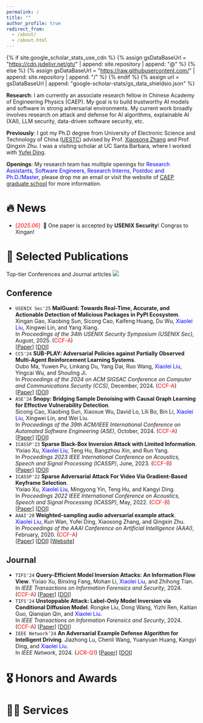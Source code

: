 ```yaml
---
permalink: /
title: ""
author_profile: true
redirect_from: 
  - /about/
  - /about.html
---
```


{% if site.google_scholar_stats_use_cdn %}
{% assign gsDataBaseUrl = "https://cdn.jsdelivr.net/gh/" | append: site.repository | append: "@" %}
{% else %}
{% assign gsDataBaseUrl = "https://raw.githubusercontent.com/" | append: site.repository | append: "/" %}
{% endif %}
{% assign url = gsDataBaseUrl | append: "google-scholar-stats/gs_data_shieldsio.json" %}

<span class='anchor' id='about-me'></span>

**Research**: I am currently an associate research fellow in Chinese Academy of Engineering Physics (CAEP). My goal is to build trustworthy AI models and software in strong adversarial environments. My current work broadly involves research on attack and defense for AI algorithms, explainable AI (XAI), LLM security, data-driven software security, etc.

**Previously**: I got my Ph.D degree from University of Electronic Science and Technology of China ([UESTC](https://www.uestc.edu.cn/)) advised by Prof. [Xiaosong Zhang](https://sise.uestc.edu.cn/info/1035/13033.htm) and Prof. Qingxin Zhu. I was a visiting scholar at UC Santa Barbara, where I worked with [Yufei Ding](https://scholar.google.com/citations?user=MiPxo9UAAAAJ).

**Openings**: My research team has multiple openings for <span style="color:blue">Research Assistants, Software Engineers, Research Interns, Postdoc and Ph.D./Master</span>, please drop me an email or visit the website of [CAEP graduate school](https://zsxx.gscaep.ac.cn/list/13) for more information.

# 🔥 News
- <span style="color:red">[*2025.06*]</span> &nbsp;🎉 One paper is accepted by **USENIX Security**! Congras to Xingan!


# 📝 Selected Publications 

Top-tier Conferences and Journal articles <a href='https://scholar.google.com/citations?user=2ahbtVoAAAAJ'><img src="https://img.shields.io/endpoint?url={{ url | url_encode }}&logo=Google%20Scholar&labelColor=f6f6f6&color=9cf&style=flat&label=citations"></a>

## Conference
- `USENIX Sec'25` **MalGuard: Towards Real-Time, Accurate, and Actionable Detection of Malicious Packages in PyPI Ecosystem**.  
  Xingan Gao, Xiaobing Sun, Sicong Cao, Kaifeng Huang, Du Wu, <span style="color:blue">Xiaolei Liu</span>, Xingwei Lin, and Yang Xiang.   
  In *Proceedings of the 34th USENIX Security Symposium (USENIX Sec)*, August, 2025.  (<span style="color:red">CCF-A</span>)   
  [[Paper]()]
  [[DOI]()]
- `CCS'24` **SUB-PLAY: Adversarial Policies against Partially Observed Multi-Agent Reinforcement Learning Systems**.   
  Oubo Ma, Yuwen Pu, Linkang Du, Yang Dai, Ruo Wang, <span style="color:blue">Xiaolei Liu</span>, Yingcai Wu, and Shouling Ji.   
  In *Proceedings of the 2024 on ACM SIGSAC Conference on Computer and Communications Security (CCS)*, December, 2024. (<span style="color:red">CCF-A</span>)   
  [[Paper]()]
  [[DOI](https://doi.org/10.1145/3658644.3670293)]
- `ASE'24` **Snopy: Bridging Sample Denoising with Causal Graph Learning for Effective Vulnerability Detection**.  
  Sicong Cao, Xiaobing Sun, Xiaoxue Wu, David Lo, Lili Bo, Bin Li, <span style="color:blue">Xiaolei Liu</span>, Xingwei Lin, and Wei Liu.  
  In *Proceedings of the 39th ACM/IEEE International Conference on Automated Software Engineering (ASE)*, October, 2024.  (<span style="color:red">CCF-A</span>)   
  [[Paper](https://cubernet.github.io/publications/ASE24/ASE24-Papera.pdf)]
  [[DOI](https://dl.acm.org/doi/10.1145/3691620.3695057)]
- `ICASSP'23` **Sparse Black-Box Inversion Attack with Limited Information**.  
  Yixiao Xu, <span style="color:blue">Xiaolei Liu</span>, Teng Hu, Bangzhou Xin, and Run Yang.  
  In *Proceedings 2023 IEEE International Conference on Acoustics, Speech and Signal Processing (ICASSP)*, June, 2023.  (<span style="color:red">CCF-B</span>)   
  [[Paper]()]
  [[DOI](https://doi.org/10.1109/ICASSP49357.2023.10095514)] 
- `ICASSP'22` **Sparse Adversarial Attack For Video Via Gradient-Based Keyframe Selection**.  
  Yixiao Xu, <span style="color:blue">Xiaolei Liu</span>, Mingyong Yin, Teng Hu, and Kangyi Ding.  
  In *Proceedings 2022 IEEE International Conference on Acoustics, Speech and Signal Processing (ICASSP)*, May, 2022.  (<span style="color:red">CCF-B</span>)   
  [[Paper]()]
  [[DOI](https://doi.org/10.1109/ICASSP43922.2022.9747698)]     
- `AAAI'20` **Weighted-sampling audio adversarial example attack**.  
  <span style="color:blue">Xiaolei Liu</span>, Kun Wan, Yufei Ding, Xiaosong Zhang, and Qingxin Zhu.  
  In *Proceedings of the AAAI Conference on Artificial Intelligence (AAAI)*, February, 2020.  (<span style="color:red">CCF-A</span>)   
  [[Paper]()]
  [[DOI](https://doi.org/10.1609/aaai.v34i04.5928)]
  [[Website](https://sites.google.com/view/audio-adversarial-examples/)]

## Journal
- `TIFS'24` **Query-Efficient Model Inversion Attacks: An Information Flow View**.
  Yixiao Xu, Binxing Fang, Mohan Li, <span style="color:blue">Xiaolei Liu</span>, and Zhihong Tian.   
  In *IEEE Transactions on Information Forensics and Security*, 2024. (<span style="color:red">CCF-A</span>)
  [[Paper]()]
  [[DOI](https://doi.org/10.1109/TIFS.2024.3518779)]
- `TIFS'24` **Unstoppable Attack: Label-Only Model Inversion via Conditional Diffusion Model**.
  Rongke Liu, Dong Wang, Yizhi Ren, Kaitian Guo, Qianqian Qin, and  <span style="color:blue">Xiaolei Liu</span>.   
  In *IEEE Transactions on Information Forensics and Security*, 2024. (<span style="color:red">CCF-A</span>)
  [[Paper]()]
  [[DOI](https://doi.org/10.1109/TIFS.2024.3372815)] 
- `IEEE Network’24` **An Adversarial Example Defense Algorithm for Intelligent Driving**.
  Jiazhong Lu, Chenli Wang, Yuanyuan Huang, Kangyi Ding, and  <span style="color:blue">Xiaolei Liu</span>.   
  In *IEEE Network*, 2024. (<span style="color:red">JCR-Q1</span>)
  [[Paper]()]
  [[DOI](https://doi.org/10.1109/MNET.2024.3392582)] 

# 🎖 Honors and Awards



# 👨‍💻 Services

